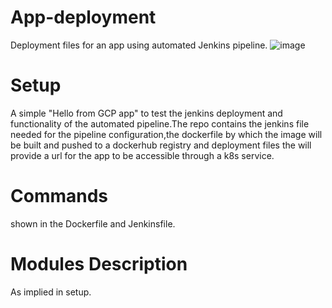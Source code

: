 # App-deployment

Deployment files for an app using automated Jenkins pipeline.
![image](https://github.com/Gaser98/App-deployment/assets/76227165/87c0afee-4b36-489e-a3c1-18bd33b16c1a)


# Setup
A simple "Hello from GCP app" to test the jenkins deployment and functionality of the automated pipeline.The repo contains the jenkins file needed for the pipeline configuration,the dockerfile by which the image will be built and pushed to a dockerhub registry and deployment files the will provide a url for the app to be accessible through a k8s service.

# Commands
shown in the Dockerfile and Jenkinsfile.
# Modules Description
As implied in setup.
